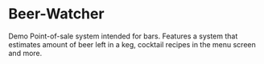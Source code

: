 # Beer-Watcher
Demo Point-of-sale system intended for bars. Features a system that estimates amount of beer left in a keg, cocktail recipes in the menu screen and more. 
